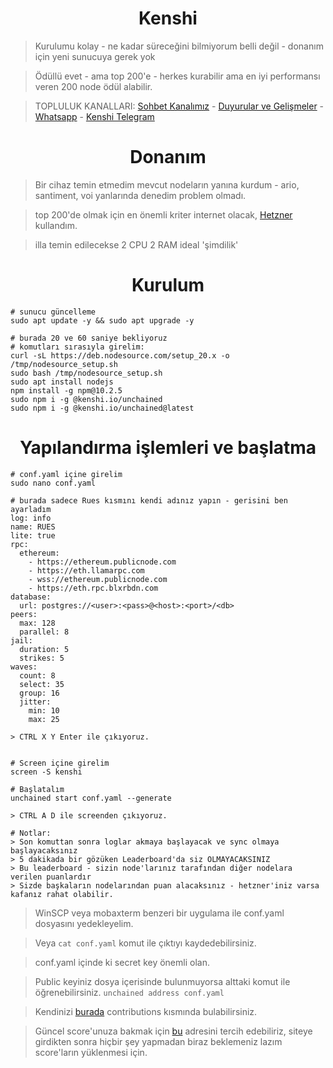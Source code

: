 <h1 align="center">Kenshi</h1>

> Kurulumu kolay - ne kadar süreceğini bilmiyorum belli değil - donanım için yeni sunucuya gerek yok

> Ödüllü evet - ama top 200'e - herkes kurabilir ama en iyi performansı veren 200 node ödül alabilir.

> TOPLULUK KANALLARI: [Sohbet Kanalımız](https://t.me/RuesChat) - [Duyurular ve Gelişmeler](https://t.me/RuesAnnouncement) - [Whatsapp](https://whatsapp.com/channel/0029VaBcj7V1dAw1H2KhMk34) - [Kenshi Telegram](https://t.me/KenshiTech)

#

<h1 align="center">Donanım</h1>

> Bir cihaz temin etmedim mevcut nodeların yanına kurdum - ario, santiment, voi yanlarında denedim problem olmadı.

> top 200'de olmak için en önemli kriter internet olacak, [Hetzner](https://hetzner.cloud/?ref=gIFAhUnYYjD3) kullandım.

> illa temin edilecekse 2 CPU 2 RAM ideal 'şimdilik'

#

<h1 align="center">Kurulum</h1>

```console
# sunucu güncelleme
sudo apt update -y && sudo apt upgrade -y

# burada 20 ve 60 saniye bekliyoruz
# komutları sırasıyla girelim:
curl -sL https://deb.nodesource.com/setup_20.x -o /tmp/nodesource_setup.sh
sudo bash /tmp/nodesource_setup.sh
sudo apt install nodejs
npm install -g npm@10.2.5
sudo npm i -g @kenshi.io/unchained
sudo npm i -g @kenshi.io/unchained@latest
```

<h1 align="center">Yapılandırma işlemleri ve başlatma</h1>

```console
# conf.yaml içine girelim
sudo nano conf.yaml

# burada sadece Rues kısmını kendi adınız yapın - gerisini ben ayarladım
log: info
name: RUES
lite: true
rpc:
  ethereum:
    - https://ethereum.publicnode.com
    - https://eth.llamarpc.com
    - wss://ethereum.publicnode.com
    - https://eth.rpc.blxrbdn.com
database:
  url: postgres://<user>:<pass>@<host>:<port>/<db>
peers:
  max: 128
  parallel: 8
jail:
  duration: 5
  strikes: 5
waves:
  count: 8
  select: 35
  group: 16
  jitter:
    min: 10
    max: 25

> CTRL X Y Enter ile çıkıyoruz.


# Screen içine girelim
screen -S kenshi

# Başlatalım
unchained start conf.yaml --generate

> CTRL A D ile screenden çıkıyoruz.

# Notlar:
> Son komuttan sonra loglar akmaya başlayacak ve sync olmaya başlayacaksınız
> 5 dakikada bir gözüken Leaderboard'da siz OLMAYACAKSINIZ
> Bu leaderboard - sizin node'larınız tarafından diğer nodelara verilen puanlardır
> Sizde başkaların nodelarından puan alacaksınız - hetzner'iniz varsa kafanız rahat olabilir.
```

> WinSCP veya mobaxterm benzeri bir uygulama ile conf.yaml dosyasını yedekleyelim.

> Veya `cat conf.yaml` komut ile çıktıyı kaydedebilirsiniz.

> conf.yaml içinde ki secret key önemli olan.

> Public keyiniz dosya içerisinde bulunmuyorsa alttaki komut ile öğrenebilirsiniz.
 ``` unchained address conf.yaml ```

> Kendinizi [burada](https://charts.mongodb.com/charts-unchained-gpust/public/dashboards/cbb6ccf6-15b2-4187-be56-ff9d2e25a48a) contributions kısmında bulabilirsiniz.

> Güncel score'unuza bakmak için [bu](https://kenshi.io/unchained) adresini tercih edebiliriz, siteye girdikten sonra hiçbir şey yapmadan biraz beklemeniz lazım score'ların yüklenmesi için.

